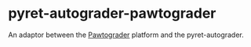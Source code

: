 # pyret-autograder-pawtograder

An adaptor between the [Pawtograder](https://github.com/pawtograder) platform
and the pyret-autograder.
